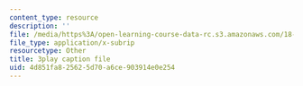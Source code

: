 ```yaml
---
content_type: resource
description: ''
file: /media/https%3A/open-learning-course-data-rc.s3.amazonaws.com/18-06-linear-algebra-spring-2010/4d851fa825625d70a6ce903914e0e254_osh80YCg_GM.vtt
file_type: application/x-subrip
resourcetype: Other
title: 3play caption file
uid: 4d851fa8-2562-5d70-a6ce-903914e0e254
---
```

